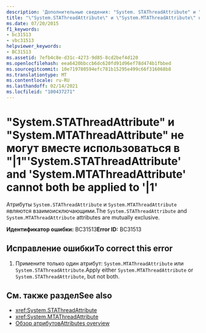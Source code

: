 ```yaml
---
description: 'Дополнительные сведения: "System. STAThreadAttribute" и "System. MTAThreadAttribute" не могут применяться к "| 1"'
title: "\"System.STAThreadAttribute\" и \"System.MTAThreadAttribute\" не могут вместе использоваться в \"|1\""
ms.date: 07/20/2015
f1_keywords:
- bc31513
- vbc31513
helpviewer_keywords:
- BC31513
ms.assetid: 7efb4c8e-d31c-4273-9d85-8cd2bef4d120
ms.openlocfilehash: eea6420bbccb6dc620fd91d96ef78d474b1fbbed
ms.sourcegitcommit: 10e719780594efc781b15295e499c66f316068b8
ms.translationtype: MT
ms.contentlocale: ru-RU
ms.lasthandoff: 02/14/2021
ms.locfileid: "100437271"
---
```

# <a name="systemstathreadattribute-and-systemmtathreadattribute-cannot-both-be-applied-to-1"></a><span data-ttu-id="26ca4-103">"System.STAThreadAttribute" и "System.MTAThreadAttribute" не могут вместе использоваться в "|1"</span><span class="sxs-lookup"><span data-stu-id="26ca4-103">'System.STAThreadAttribute' and 'System.MTAThreadAttribute' cannot both be applied to '|1'</span></span>

<span data-ttu-id="26ca4-104">Атрибуты `System.STAThreadAttribute` и `System.MTAThreadAttribute` являются взаимоисключающими.</span><span class="sxs-lookup"><span data-stu-id="26ca4-104">The `System.STAThreadAttribute` and `System.MTAThreadAttribute` attributes are mutually exclusive.</span></span>  
  
 <span data-ttu-id="26ca4-105">**Идентификатор ошибки:** BC31513</span><span class="sxs-lookup"><span data-stu-id="26ca4-105">**Error ID:** BC31513</span></span>  
  
## <a name="to-correct-this-error"></a><span data-ttu-id="26ca4-106">Исправление ошибки</span><span class="sxs-lookup"><span data-stu-id="26ca4-106">To correct this error</span></span>  
  
1. <span data-ttu-id="26ca4-107">Примените только один атрибут: `System.MTAThreadAttribute` или `System.STAThreadAttribute`.</span><span class="sxs-lookup"><span data-stu-id="26ca4-107">Apply either `System.MTAThreadAttribute` or `System.STAThreadAttribute`, but not both.</span></span>  
  
## <a name="see-also"></a><span data-ttu-id="26ca4-108">См. также раздел</span><span class="sxs-lookup"><span data-stu-id="26ca4-108">See also</span></span>

- <xref:System.STAThreadAttribute>
- <xref:System.MTAThreadAttribute>
- [<span data-ttu-id="26ca4-109">Обзор атрибутов</span><span class="sxs-lookup"><span data-stu-id="26ca4-109">Attributes overview</span></span>](../programming-guide/concepts/attributes/index.md)
